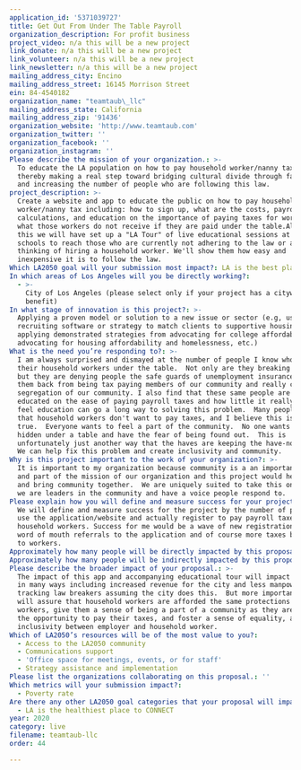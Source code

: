 ```yaml
---
application_id: '5371039727'
title: Get Out From Under The Table Payroll
organization_description: For profit business
project_video: n/a this will be a new project
link_donate: n/a this will be a new project
link_volunteer: n/a this will be a new project
link_newsletter: n/a this will be a new project
mailing_address_city: Encino
mailing_address_street: 16145 Morrison Street
ein: 84-4540182
organization_name: "teamtaub\_llc"
mailing_address_state: California
mailing_address_zip: '91436'
organization_website: 'http://www.teamtaub.com'
organization_twitter: ''
organization_facebook: ''
organization_instagram: ''
Please describe the mission of your organization.: >-
  To educate the LA population on how to pay household worker/nanny tax and
  thereby making a real step toward bridging cultural divide through fair pay
  and increasing the number of people who are following this law.
project_description: >-
  Create a website and app to educate the public on how to pay household
  worker/nanny tax including: how to sign up, what are the costs, payroll
  calculations, and education on the importance of paying taxes for workers and
  what those workers do not receive if they are paid under the table.Along with
  this we will have set up a "LA Tour" of live educational sessions at local
  schools to reach those who are currently not adhering to the law or are
  thinking of hiring a household worker. We'll show them how easy and
  inexpensive it is to follow the law.
Which LA2050 goal will your submission most impact?: LA is the best place to LIVE
In which areas of Los Angeles will you be directly working?:
  - >-
    City of Los Angeles (please select only if your project has a citywide
    benefit)
In what stage of innovation is this project?: >-
  Applying a proven model or solution to a new issue or sector (e.g, using a job
  recruiting software or strategy to match clients to supportive housing sites,
  applying demonstrated strategies from advocating for college affordability to
  advocating for housing affordability and homelessness, etc.)
What is the need you’re responding to?: >-
  I am always surprised and dismayed at the number of people I know who pay
  their household workers under the table.  Not only are they breaking the law,
  but they are denying people the safe guards of unemployment insurance, holding
  them back from being tax paying members of our community and really creating a
  segregation of our community. I also find that these same people are not
  educated on the ease of paying payroll taxes and how little it really costs. I
  feel education can go a long way to solving this problem.  Many people say
  that household workers don't want to pay taxes, and I believe this is not
  true.  Everyone wants to feel a part of the community.  No one wants to be
  hidden under a table and have the fear of being found out.  This is
  unfortunately just another way that the haves are keeping the have-nots down.
  We can help fix this problem and create inclusivity and community.
Why is this project important to the work of your organization?: >-
  It is important to my organization because community is a an important value
  and part of the mission of our organization and this project would help build
  and bring community together.  We are uniquely suited to take this on because
  we are leaders in the community and have a voice people respond to.
Please explain how you will define and measure success for your project.: >-
  We will define and measure success for the project by the number of people who
  use the application/website and actually register to pay payroll taxes for
  household workers. Success for me would be a wave of new registrations and a
  word of mouth referrals to the application and of course more taxes being paid
  to workers.
Approximately how many people will be directly impacted by this proposal?: '100000'
Approximately how many people will be indirectly impacted by this proposal?: '10000000'
Please describe the broader impact of your proposal.: >-
  The impact of this app and accompanying educational tour will impact the city
  in many ways including increased revenue for the city and less manpower for
  tracking law breakers assuming the city does this.  But more importantly, it
  will assure that household workers are afforded the same protections as other
  workers, give them a sense of being a part of a community as they are given
  the opportunity to pay their taxes, and foster a sense of equality, and
  inclusivity between employer and household worker.
Which of LA2050’s resources will be of the most value to you?:
  - Access to the LA2050 community
  - Communications support
  - 'Office space for meetings, events, or for staff'
  - Strategy assistance and implementation
Please list the organizations collaborating on this proposal.: ''
Which metrics will your submission impact?:
  - Poverty rate
Are there any other LA2050 goal categories that your proposal will impact?:
  - LA is the healthiest place to CONNECT
year: 2020
category: live
filename: teamtaub-llc
order: 44

---
```

